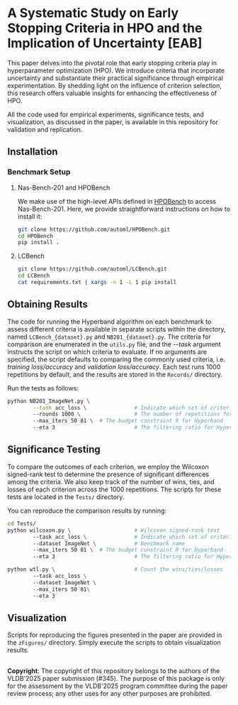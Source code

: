 # A Systematic Study on Early Stopping Criteria in HPO and the Implication of Uncertainty [EAB]

This paper delves into the pivotal role that early stopping criteria play in hyperparameter optimization (HPO). We introduce criteria that incorporate uncertainty and substantiate their practical significance through empirical experimentation. By shedding light on the influence of criterion selection, this research offers valuable insights for enhancing the effectiveness of HPO.

All the code used for empirical experiments, significance tests, and visualization, as discussed in the paper, is available in this repository for validation and replication.


## Installation

### Benchmark Setup
1. Nas-Bench-201 and HPOBench
    
    We make use of the high-level APIs defined in [HPOBench](https://github.com/automl/HPOBench) to access Nas-Bench-201. Here, we provide straightforward instructions on how to install it:
    ```bash
    git clone https://github.com/automl/HPOBench.git
    cd HPOBench
    pip install .
    ```

2. LCBench
    ```bash
    git clone https://github.com/automl/LCBench.git
    cd LCBench
    cat requirements.txt | xargs -n 1 -L 1 pip install
    ```

## Obtaining Results

The code for running the Hyperband algorithm on each benchmark to assess different criteria is available in separate scripts within the directory, named `LCBench_{dataset}.py` and `NB201_{dataset}.py`. The criteria for comparison are enumerated in the `utils.py` file, and the <em>--task</em> argument instructs the script on which criteria to evaluate. If no arguments are specified, the script defaults to comparing the commonly used criteria, i.e. <em>training loss/accuracy</em> and <em>validation loss/accuracy</em>. 
Each test runs 1000 repetitions by default, and the results are stored in the `Records/` directory. 

Run the tests as follows:

```bash
python NB201_ImageNet.py \
        --task acc_loss \               # Indicate which set of criteria to compare
        --rounds 1000 \                 # The number of repetitions for each comparison
        --max_iters 50 81 \  # The budget constraint R for Hyperband
        --eta 3                         # The filtering ratio for Hyperband
```

## Significance Testing

To compare the outcomes of each criterion, we employ the Wilcoxon signed-rank test to determine the presence of significant differences among the criteria. We also keep track of the number of wins, ties, and losses of each criterion across the 1000 repetitions. The scripts for these tests are located in the `Tests/` directory.

You can reproduce the comparison results by running:

```bash
cd Tests/
python wilcoxon.py \                    # Wilcoxon signed-rank test
        --task acc_loss \               # Indicate which set of criteria to compare
        --dataset ImageNet \            # Benchmark name
        --max_iters 50 81 \  # The budget constraint R for Hyperband
        --eta 3                         # The filtering ratio for Hyperband

python wtl.py \                         # Count the wins/ties/losses
        --task acc_loss \               
        --dataset ImageNet \            
        --max_iters 50 81\  
        --eta 3                         
```


## Visualization

Scripts for reproducing the figures presented in the paper are provided in the `zFigures/` directory. Simply execute the scripts to obtain visualization results.

## 
**Copyright**:  The copyright of this repository belongs to the authors of the VLDB'2025 paper submission (#345). The purpose of this package is only for the assessment by the VLDB'2025 program committee during the paper review process; any other uses for any other purposes are prohibited.
